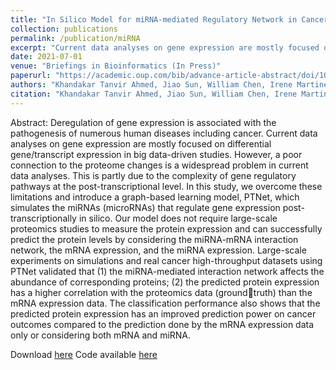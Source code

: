```yaml
---
title: "In Silico Model for miRNA-mediated Regulatory Network in Cancer"
collection: publications
permalink: /publication/miRNA
excerpt: "Current data analyses on gene expression are mostly focused on differential gene/transcript expression in big data-driven studies. However, a poor connection to the proteome changes is a widespread problem in current data analyses. In this study, we overcome these limitations and introduce a graph-based learning model, PTNet, which simulates the miRNAs (microRNAs) that regulate gene expression post-transcriptionally in silico."
date: 2021-07-01
venue: "Briefings in Bioinformatics (In Press)"
paperurl: "https://academic.oup.com/bib/advance-article-abstract/doi/10.1093/bib/bbab264/6323206?redirectedFrom=fulltext"
authors: "Khandakar Tanvir Ahmed, Jiao Sun, William Chen, Irene Martinez, Sze Cheng, Wencai Zhang, Jeongsik Yong, and Wei Zhang."
citation: "Khandakar Tanvir Ahmed, Jiao Sun, William Chen, Irene Martinez, Sze Cheng, Wencai Zhang, Jeongsik Yong, and Wei Zhang. (2021) &quot;In Silico Model for miRNA-mediated Regulatory Network in Cancer.&quot; <i>Briefings in Bioinformatics</i>."
---
```


Abstract: Deregulation of gene expression is associated with the pathogenesis of numerous human diseases including cancer. Current data analyses on gene expression are mostly focused on differential gene/transcript expression in big data-driven studies. However, a poor connection to the proteome changes is a widespread problem in current data analyses. This is partly due to the complexity of gene regulatory pathways at the post-transcriptional level. In this study, we overcome these limitations and introduce a graph-based learning model, PTNet, which simulates the miRNAs (microRNAs) that regulate gene expression post-transcriptionally in silico. Our model does not require large-scale proteomics studies to measure the protein expression and can successfully predict the protein levels by considering the miRNA-mRNA interaction network, the mRNA expression, and the miRNA expression. Large-scale experiments on simulations and real cancer high-throughput datasets using PTNet validated that (1) the miRNA-mediated interaction network affects the abundance of corresponding proteins; (2) the predicted protein expression has a higher correlation with the proteomics data (groundtruth) than the mRNA expression data. The classification performance also shows that the predicted protein expression has an improved prediction power on cancer outcomes compared to the prediction done by the mRNA expression data only or considering both mRNA and miRNA.

Download [here](https://academic.oup.com/bib/advance-article-abstract/doi/10.1093/bib/bbab264/6323206?redirectedFrom=fulltext)
Code available [here](https://github.com/CompbioLabUCF/PTNet)
